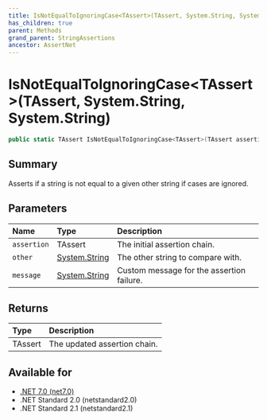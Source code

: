 ```yaml
---
title: IsNotEqualToIgnoringCase<TAssert>(TAssert, System.String, System.String)
has_children: true
parent: Methods
grand_parent: StringAssertions
ancestor: AssertNet
---
```

# IsNotEqualToIgnoringCase&lt;TAssert&gt;(TAssert, System.String, System.String)

```csharp
public static TAssert IsNotEqualToIgnoringCase<TAssert>(TAssert assertion, System.String other, System.String message);
```

## Summary
Asserts if a string is not equal to a given other string if cases are ignored.

## Parameters
|Name|Type|Description|
|:-|:-|:-|
|`assertion`|TAssert|The initial assertion chain.|
|`other`|[System.String](https://learn.microsoft.com/en-us/dotnet/api/system.string)|The other string to compare with.|
|`message`|[System.String](https://learn.microsoft.com/en-us/dotnet/api/system.string)|Custom message for the assertion failure.|

## Returns
|Type|Description|
|:-|:-|
|TAssert|The updated assertion chain.|

## Available for
- [.NET 7.0 (net7.0)](https://versionsof.net/core/7.0/)
- .NET Standard 2.0 (netstandard2.0)
- .NET Standard 2.1 (netstandard2.1)
